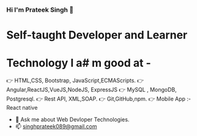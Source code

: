 ### Hi I'm Prateek Singh 👋


# Self-taught Developer and Learner
# Technology I a# m good at -
 👉 HTML,CSS, Bootstrap, JavaScript,ECMAScripts.
 👉  Angular,ReactJS,VueJS,NodeJS, ExpressJS
 👉  MySQL , MongoDB, Postgresql.
 👉 Rest API, XML,SOAP.
 👉 Git,GitHub,npm.
 👉 Mobile App :- React native
- 💬 Ask me about Web Devloper Technologies.
- 📫 singhprateek089@gmail.com
